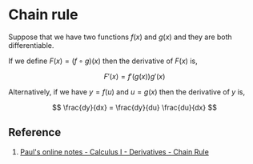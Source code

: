 # Chain rule

Suppose that we have two functions $f(x)$ and $g(x)$ and they are both differentiable.

If we define $F(x) = (f \circ g)(x)$ then the derivative of $F(x)$ is,

$$
F'(x) = f'(g(x)) g'(x)
$$

Alternatively, if we have $y = f(u)$ and $u = g(x)$ then the derivative of $y$ is,

$$
\frac{dy}{dx} = \frac{dy}{du} \frac{du}{dx}
$$

## Reference

1. [Paul's online notes - Calculus I - Derivatives - Chain Rule](https://tutorial.math.lamar.edu/Classes/CalcI/DiffInvTrigFcns.aspx)